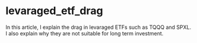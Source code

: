# levaraged_etf_drag
In this article, I explain the drag in levaraged ETFs such as TQQQ and SPXL. I also explain why they are not suitable for long term investment.
